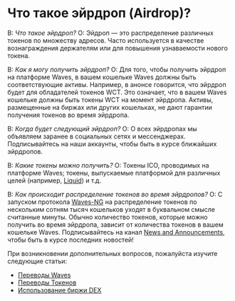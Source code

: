 # Что такое эйрдроп (Airdrop)?

В: *Что такое эйрдроп?*
О: Эйдроп — это распределение различных токенов по множеству адресов. Часто используется в качестве вознаграждения держателям или для повышения узнаваемости нового токена.

В: *Как я могу получить эйрдроп?*
О: Для того, чтобы получить эйрдроп на платформе Waves, в вашем кошельке Waves должны быть соответствующие активы. Например, в анонсе говорится, что эйрдроп будет для обладателей токенов WCT. Это означает, что в вашем Waves кошельке должны быть токены WCT на момент эйрдропа. Активы, размещенные на биржах или других кошельках, не дают гарантии получения токенов во время эйрдропа.

В: *Когда будет следующий эйрдроп?*
О: О всех эйрдропах мы объявляем заранее в социальных сетях и мессенджерах. Подписывайтесь на наши аккаунты, чтобы быть в курсе ближайших эйрдропов.

В: *Какие токены можно получить?*
О: Токены ICO, проводимых на платформе Waves; токены, выпускаемые платформой для различных целей (например, [Liquid](http://liquiditywave.org/)) и т.д.

В: *Как происходит распределение токенов во время эйрдропов?*
О: С запуском протокола [Waves-NG](https://waves-ng.wavesplatform.com/) на распределение токенов по нескольким сотням тысяч кошельков уходят в буквальном смысле считанные минуты. Обычно количество токенов, которые можно получить во время эйрдропа, зависит от количества токенов в вашем кошельке Waves. Подписывайтесь на канал [News and Announcements](https://t.me/WavesNewsRU), чтобы быть в курсе последних новостей!

При возникновении дополнительных вопросов, пожалуйста изучите следующие статьи:

 * [Переводы Waves](/waves-client/transfers-and-gateways/waves-transfers.md)
 * [Переводы Токенов](/waves-client/transfers-and-gateways/asset-transfers.md)
 * [Использование биржи DEX](/waves-client/waves-dex/start-trading-using-the-waves-dex.md)
